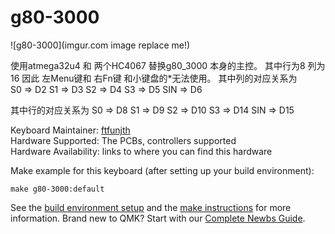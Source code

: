 # g80-3000

![g80-3000](imgur.com image replace me!)

使用atmega32u4  和 两个HC4067 替换g80_3000 本身的主控。
其中行为8 列为16  因此 左Menu键和 右Fn键 和小键盘的\*无法使用。
其中列的对应关系为  
S0  => D2
S1  => D3
S2  => D4
S3  => D5
SIN => D6

其中行的对应关系为
S0  => D8
S1  => D9
S2  => D10
S3  => D14
SIN  => D15

Keyboard Maintainer: [ftfunjth](https://github.com/yourusername)  
Hardware Supported: The PCBs, controllers supported  
Hardware Availability: links to where you can find this hardware

Make example for this keyboard (after setting up your build environment):

    make g80-3000:default

See the [build environment setup](https://docs.qmk.fm/#/getting_started_build_tools) and the [make instructions](https://docs.qmk.fm/#/getting_started_make_guide) for more information. Brand new to QMK? Start with our [Complete Newbs Guide](https://docs.qmk.fm/#/newbs).
